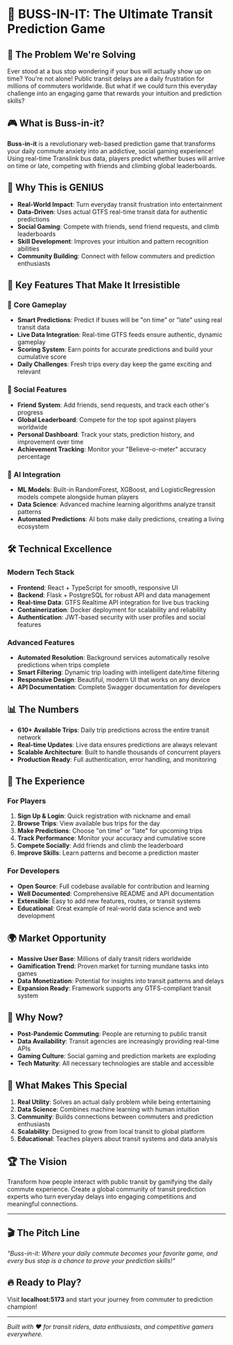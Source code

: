 # 🚌 BUSS-IN-IT: The Ultimate Transit Prediction Game

## 🎯 **The Problem We're Solving**
Ever stood at a bus stop wondering if your bus will actually show up on time? You're not alone! Public transit delays are a daily frustration for millions of commuters worldwide. But what if we could turn this everyday challenge into an engaging game that rewards your intuition and prediction skills?

## 🎮 **What is Buss-in-it?**
**Buss-in-it** is a revolutionary web-based prediction game that transforms your daily commute anxiety into an addictive, social gaming experience! Using real-time Translink bus data, players predict whether buses will arrive on time or late, competing with friends and climbing global leaderboards.

## 🌟 **Why This is GENIUS**
- **Real-World Impact**: Turn everyday transit frustration into entertainment
- **Data-Driven**: Uses actual GTFS real-time transit data for authentic predictions
- **Social Gaming**: Compete with friends, send friend requests, and climb leaderboards
- **Skill Development**: Improves your intuition and pattern recognition abilities
- **Community Building**: Connect with fellow commuters and prediction enthusiasts

## 🚀 **Key Features That Make It Irresistible**

### 🎯 **Core Gameplay**
- **Smart Predictions**: Predict if buses will be "on time" or "late" using real transit data
- **Live Data Integration**: Real-time GTFS feeds ensure authentic, dynamic gameplay
- **Scoring System**: Earn points for accurate predictions and build your cumulative score
- **Daily Challenges**: Fresh trips every day keep the game exciting and relevant

### 👥 **Social Features**
- **Friend System**: Add friends, send requests, and track each other's progress
- **Global Leaderboard**: Compete for the top spot against players worldwide
- **Personal Dashboard**: Track your stats, prediction history, and improvement over time
- **Achievement Tracking**: Monitor your "Believe-o-meter" accuracy percentage

### 🤖 **AI Integration**
- **ML Models**: Built-in RandomForest, XGBoost, and LogisticRegression models compete alongside human players
- **Data Science**: Advanced machine learning algorithms analyze transit patterns
- **Automated Predictions**: AI bots make daily predictions, creating a living ecosystem

## 🛠 **Technical Excellence**

### **Modern Tech Stack**
- **Frontend**: React + TypeScript for smooth, responsive UI
- **Backend**: Flask + PostgreSQL for robust API and data management
- **Real-time Data**: GTFS Realtime API integration for live bus tracking
- **Containerization**: Docker deployment for scalability and reliability
- **Authentication**: JWT-based security with user profiles and social features

### **Advanced Features**
- **Automated Resolution**: Background services automatically resolve predictions when trips complete
- **Smart Filtering**: Dynamic trip loading with intelligent date/time filtering
- **Responsive Design**: Beautiful, modern UI that works on any device
- **API Documentation**: Complete Swagger documentation for developers

## 📊 **The Numbers**
- **610+ Available Trips**: Daily trip predictions across the entire transit network
- **Real-time Updates**: Live data ensures predictions are always relevant
- **Scalable Architecture**: Built to handle thousands of concurrent players
- **Production Ready**: Full authentication, error handling, and monitoring

## 🎪 **The Experience**

### **For Players**
1. **Sign Up & Login**: Quick registration with nickname and email
2. **Browse Trips**: View available bus trips for the day
3. **Make Predictions**: Choose "on time" or "late" for upcoming trips
4. **Track Performance**: Monitor your accuracy and cumulative score
5. **Compete Socially**: Add friends and climb the leaderboard
6. **Improve Skills**: Learn patterns and become a prediction master

### **For Developers**
- **Open Source**: Full codebase available for contribution and learning
- **Well Documented**: Comprehensive README and API documentation
- **Extensible**: Easy to add new features, routes, or transit systems
- **Educational**: Great example of real-world data science and web development

## 🌍 **Market Opportunity**
- **Massive User Base**: Millions of daily transit riders worldwide
- **Gamification Trend**: Proven market for turning mundane tasks into games
- **Data Monetization**: Potential for insights into transit patterns and delays
- **Expansion Ready**: Framework supports any GTFS-compliant transit system

## 🎯 **Why Now?**
- **Post-Pandemic Commuting**: People are returning to public transit
- **Data Availability**: Transit agencies are increasingly providing real-time APIs
- **Gaming Culture**: Social gaming and prediction markets are exploding
- **Tech Maturity**: All necessary technologies are stable and accessible

## 🚀 **What Makes This Special**
1. **Real Utility**: Solves an actual daily problem while being entertaining
2. **Data Science**: Combines machine learning with human intuition
3. **Community**: Builds connections between commuters and prediction enthusiasts
4. **Scalability**: Designed to grow from local transit to global platform
5. **Educational**: Teaches players about transit systems and data analysis

## 🏆 **The Vision**
Transform how people interact with public transit by gamifying the daily commute experience. Create a global community of transit prediction experts who turn everyday delays into engaging competitions and meaningful connections.

---

## 🎬 **The Pitch Line**
*"Buss-in-it: Where your daily commute becomes your favorite game, and every bus stop is a chance to prove your prediction skills!"*

## 🔥 **Ready to Play?**
Visit **localhost:5173** and start your journey from commuter to prediction champion!

---

*Built with ❤️ for transit riders, data enthusiasts, and competitive gamers everywhere.*
